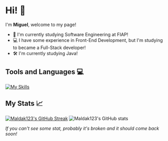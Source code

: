 # Hi! 👋

I'm **Miguel**, welcome to my page!

* 📖 I'm currently studying Software Engineering at FIAP!
* 💻 I have some experience in Front-End Development, but I'm studying to became a Full-Stack developer!
* 🛠 I'm currently studying Java!

## Tools and Languages 💻

[![My Skills](https://skillicons.dev/icons?i=html,css,tailwind,bootstrap,js,java,spring,python,postman,git,figma,arduino)](https://skillicons.dev)

## My Stats 📈

[![Maldak123's GitHub Streak](https://github-readme-streak-stats-46x9.vercel.app?user=Maldak123&theme=codestackr&hide_border=true&date_format=j%20M%5B%20Y%5D&card_height=165)](https://git.io/streak-stats)
![Maldak123's GitHub stats](https://github-readme-stats-amber-seven-41.vercel.app/api/top-langs/?username=Maldak123&layout=compact&theme=codeSTACKr&hide_border=true)


*If you can't see some stat, probably it's broken and it should come back soon!*
